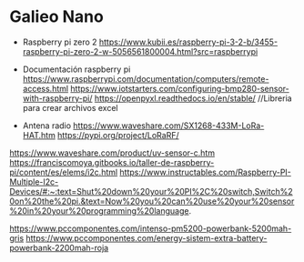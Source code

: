 # Galieo Nano

- Raspberry pi zero 2
https://www.kubii.es/raspberry-pi-3-2-b/3455-raspberry-pi-zero-2-w-5056561800004.html?src=raspberrypi

- Documentación raspberry pi
https://www.raspberrypi.com/documentation/computers/remote-access.html
https://www.iotstarters.com/configuring-bmp280-sensor-with-raspberry-pi/
https://openpyxl.readthedocs.io/en/stable/    //Libreria para crear archivos excel


- Antena radio
https://www.waveshare.com/SX1268-433M-LoRa-HAT.htm
https://pypi.org/project/LoRaRF/

https://www.waveshare.com/product/uv-sensor-c.htm
https://franciscomoya.gitbooks.io/taller-de-raspberry-pi/content/es/elems/i2c.html
https://www.instructables.com/Raspberry-PI-Multiple-I2c-Devices/#:~:text=Shut%20down%20your%20PI%2C%20switch,Switch%20on%20the%20pi.&text=Now%20you%20can%20use%20your%20sensor%20in%20your%20programming%20language.

https://www.pccomponentes.com/intenso-pm5200-powerbank-5200mah-gris
https://www.pccomponentes.com/energy-sistem-extra-battery-powerbank-2200mah-roja